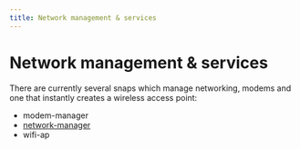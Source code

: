 ```yaml
---
title: Network management & services
---
```


# Network management & services

There are currently several snaps which manage networking, modems
and one that instantly creates a wireless access point:

* modem-manager
* [network-manager](network-manager/docs/index.md)
* wifi-ap
